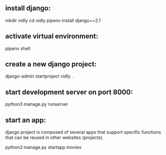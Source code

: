 ## install django:
mkdir vidly
cd vidly
pipenv install django==2.1

## activate virtual environment:
pipenv shell

## create a new django project:
django-admin startproject vidly .

## start development server on port 8000:
python3 manage.py runserver

## start an app:
django project is composed of several apps that support specific functions that can be reused in other websites (projects).

python3 manage.py startapp movies



